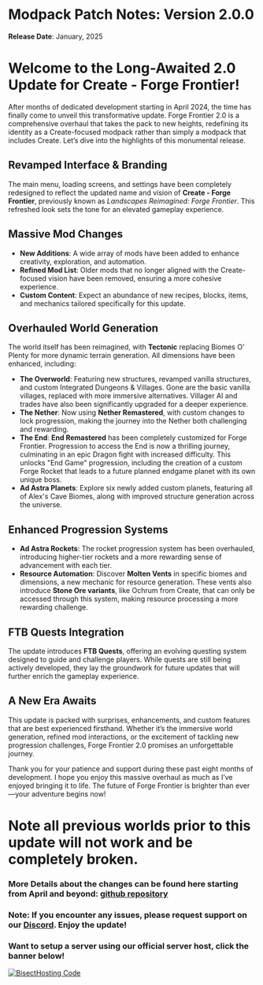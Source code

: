 # Modpack Patch Notes: Version 2.0.0
**Release Date**: January, 2025

# **Welcome to the Long-Awaited 2.0 Update for Create - Forge Frontier!**

After months of dedicated development starting in April 2024, the time has finally come to unveil this transformative update. Forge Frontier 2.0 is a comprehensive overhaul that takes the pack to new heights, redefining its identity as a Create-focused modpack rather than simply a modpack that includes Create. Let’s dive into the highlights of this monumental release.

## **Revamped Interface & Branding**
The main menu, loading screens, and settings have been completely redesigned to reflect the updated name and vision of **Create - Forge Frontier**, previously known as *Landscapes Reimagined: Forge Frontier*. This refreshed look sets the tone for an elevated gameplay experience.

## **Massive Mod Changes**
- **New Additions**: A wide array of mods have been added to enhance creativity, exploration, and automation.
- **Refined Mod List**: Older mods that no longer aligned with the Create-focused vision have been removed, ensuring a more cohesive experience.
- **Custom Content**: Expect an abundance of new recipes, blocks, items, and mechanics tailored specifically for this update.

## **Overhauled World Generation**
The world itself has been reimagined, with **Tectonic** replacing Biomes O' Plenty for more dynamic terrain generation. All dimensions have been enhanced, including:  
- **The Overworld**: Featuring new structures, revamped vanilla structures, and custom Integrated Dungeons & Villages. Gone are the basic vanilla villages, replaced with more immersive alternatives. Villager AI and trades have also been significantly upgraded for a deeper experience.  
- **The Nether**: Now using **Nether Remastered**, with custom changes to lock progression, making the journey into the Nether both challenging and rewarding.  
- **The End**: **End Remastered** has been completely customized for Forge Frontier. Progression to access the End is now a thrilling journey, culminating in an epic Dragon fight with increased difficulty. This unlocks "End Game" progression, including the creation of a custom Forge Rocket that leads to a future planned endgame planet with its own unique boss.  
- **Ad Astra Planets**: Explore six newly added custom planets, featuring all of Alex's Cave Biomes, along with improved structure generation across the universe.

## **Enhanced Progression Systems**
- **Ad Astra Rockets**: The rocket progression system has been overhauled, introducing higher-tier rockets and a more rewarding sense of advancement with each tier.  
- **Resource Automation**: Discover **Molten Vents** in specific biomes and dimensions, a new mechanic for resource generation. These vents also introduce **Stone Ore variants**, like Ochrum from Create, that can only be accessed through this system, making resource processing a more rewarding challenge.

## **FTB Quests Integration**
The update introduces **FTB Quests**, offering an evolving questing system designed to guide and challenge players. While quests are still being actively developed, they lay the groundwork for future updates that will further enrich the gameplay experience.

## **A New Era Awaits**
This update is packed with surprises, enhancements, and custom features that are best experienced firsthand. Whether it’s the immersive world generation, refined mod interactions, or the excitement of tackling new progression challenges, Forge Frontier 2.0 promises an unforgettable journey.

Thank you for your patience and support during these past eight months of development. I hope you enjoy this massive overhaul as much as I’ve enjoyed bringing it to life. The future of Forge Frontier is brighter than ever—your adventure begins now!


# Note all previous worlds prior to this update will not work and be completely broken.

### More Details about the changes can be found here starting from April and beyond: [github repository](https://github.com/M0nkeyPr0grammer/Create-Forge-Frontier)

### Note: If you encounter any issues, please request support on our [Discord](https://discord.gg/quenZthXgy). Enjoy the update!

### Want to setup a server using our official server host, click the banner below!
[![BisectHosting Code](https://raw.githubusercontent.com/M0nkeyPr0grammer/Landscapes-Reimagined/main/BH_Landscape_Reimagined.png)](https://bisecthosting.com/M0nkeyPr0grammer?r=curseforge+chanelog)